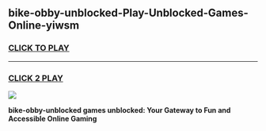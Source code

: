 
## bike-obby-unblocked-Play-Unblocked-Games-Online-yiwsm
<h3>
<a href="https://premium76.site?title=bike-obby-unblocked&ref=25A">CLICK TO PLAY</a></h3>
<hr>

<h3>
<a href="https://premium76.site?title=bike-obby-unblocked&ref=25A">CLICK 2 PLAY</a>
  
</h3>

<a href="https://premium76.site?title=bike-obby-unblocked&ref=25A"><img src="https://clearcache.store/games.png"></a>


**bike-obby-unblocked games unblocked: Your Gateway to Fun and Accessible Online Gaming**
